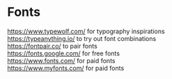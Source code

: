 # Fonts

https://www.typewolf.com/ for typography inspirations  
https://typeanything.io/ to try out font combinations  
https://fontpair.co/ to pair fonts  
https://fonts.google.com/ for free fonts  
https://www.fonts.com/ for paid fonts  
https://www.myfonts.com/ for paid fonts  